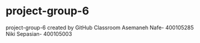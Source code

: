 # project-group-6
project-group-6 created by GitHub Classroom
Asemaneh Nafe- 400105285
Niki Sepasian- 400105003
